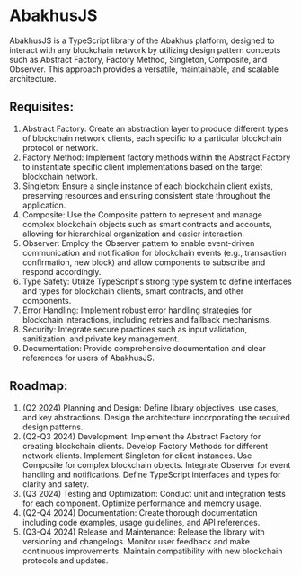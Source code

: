 # AbakhusJS

AbakhusJS is a TypeScript library of the Abakhus platform, designed to interact with any blockchain network by utilizing design pattern concepts such as Abstract Factory, Factory Method, Singleton, Composite, and Observer. This approach provides a versatile, maintainable, and scalable architecture.

## Requisites:
1. Abstract Factory: Create an abstraction layer to produce different types of blockchain network clients, each specific to a particular blockchain protocol or network.
2. Factory Method: Implement factory methods within the Abstract Factory to instantiate specific client implementations based on the target blockchain network.
3. Singleton: Ensure a single instance of each blockchain client exists, preserving resources and ensuring consistent state throughout the application.
4. Composite: Use the Composite pattern to represent and manage complex blockchain objects such as smart contracts and accounts, allowing for hierarchical organization and easier interaction.
5. Observer: Employ the Observer pattern to enable event-driven communication and notification for blockchain events (e.g., transaction confirmation, new block) and allow components to subscribe and respond accordingly.
6. Type Safety: Utilize TypeScript's strong type system to define interfaces and types for blockchain clients, smart contracts, and other components.
7. Error Handling: Implement robust error handling strategies for blockchain interactions, including retries and fallback mechanisms.
8. Security: Integrate secure practices such as input validation, sanitization, and private key management.
9. Documentation: Provide comprehensive documentation and clear references for users of AbakhusJS.

## Roadmap:
1. (Q2 2024) Planning and Design:
Define library objectives, use cases, and key abstractions.
Design the architecture incorporating the required design patterns.
2. (Q2-Q3 2024) Development:
Implement the Abstract Factory for creating blockchain clients.
Develop Factory Methods for different network clients.
Implement Singleton for client instances.
Use Composite for complex blockchain objects.
Integrate Observer for event handling and notifications.
Define TypeScript interfaces and types for clarity and safety.
3. (Q3 2024) Testing and Optimization:
Conduct unit and integration tests for each component.
Optimize performance and memory usage.
4. (Q2-Q4 2024) Documentation:
Create thorough documentation including code examples, usage guidelines, and API references.
5. (Q3-Q4 2024) Release and Maintenance:
Release the library with versioning and changelogs.
Monitor user feedback and make continuous improvements.
Maintain compatibility with new blockchain protocols and updates.
